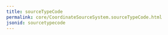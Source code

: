```yaml
---
title: sourceTypeCode
permalink: core/CoordinateSourceSystem.sourceTypeCode.html
jsonid: sourcetypecode
---
```


